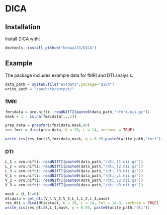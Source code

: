 
<!-- README.md is generated from README.Rmd. Please edit that file -->

# DICA

<!-- badges: start -->
<!-- badges: end -->

## Installation

Install DICA with:

``` r
devtools::install_github("benwu233/DICA")
```

## Example

The package includes example data for fMRI and DTI analysis.

``` r
data_path = system.file("extdata",package="DICA") 
write_path = "/path/to/output/"
```

### fMRI

``` r
fmridata = oro.nifti::readNIfTI(paste0(data_path,"/fmri.nii.gz")) 
mask = 1 - is.na(fmridata[,,,1])

prep_data = prepfmri(fmridata,mask,40)
res_fmri = dica(prep_data, K = 20, L = 14, verbose = TRUE)

write_ics(res_fmri$S,fmridata,mask, q = 0.95,paste0(write_path,"fmri"))
```

### DTI

``` r
L_1 = oro.nifti::readNIfTI(paste0(data_path,"/dti_l1.nii.gz"))
L_2 = oro.nifti::readNIfTI(paste0(data_path,"/dti_l2.nii.gz"))
L_3 = oro.nifti::readNIfTI(paste0(data_path,"/dti_l3.nii.gz"))
V_1 = oro.nifti::readNIfTI(paste0(data_path,"/dti_v1.nii.gz"))
V_2 = oro.nifti::readNIfTI(paste0(data_path,"/dti_v2.nii.gz"))
V_3 = oro.nifti::readNIfTI(paste0(data_path,"/dti_v3.nii.gz"))

mask = (L_1!=0)
dtidata = get_dti(V_1,V_2,V_3,L_1,L_2,L_3,mask)
res_dti = dica(dtidata$X, K = 20, L = 14, tol = 1e-3, verbose = TRUE)
write_ics(res_dti$S,L_1,mask, q = 0.95, paste0(write_path,"dti"))
```
